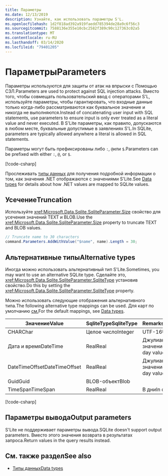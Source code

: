 ```yaml
---
title: Параметры
ms.date: 12/13/2019
description: Узнайте, как использовать параметры S'L.
ms.openlocfilehash: 1d2f818ad392a919faedd785394de28a9c6f56c3
ms.sourcegitcommit: 7588136e355e10cbc2582f389c90c127363c02a5
ms.translationtype: MT
ms.contentlocale: ru-RU
ms.lasthandoff: 03/14/2020
ms.locfileid: "79401205"
---
```

# <a name="parameters"></a><span data-ttu-id="34f5b-103">Параметры</span><span class="sxs-lookup"><span data-stu-id="34f5b-103">Parameters</span></span>

<span data-ttu-id="34f5b-104">Параметры используются для защиты от атак на впрыски с Помощью СЗЛ.</span><span class="sxs-lookup"><span data-stu-id="34f5b-104">Parameters are used to protect against SQL injection attacks.</span></span> <span data-ttu-id="34f5b-105">Вместо того, чтобы совмещать пользовательский ввод с операторами S'L, используйте параметры, чтобы гарантировать, что входные данные только когда-либо рассматриваются как буквальное значение и никогда не выполняются.</span><span class="sxs-lookup"><span data-stu-id="34f5b-105">Instead of concatenating user input with SQL statements, use parameters to ensure input is only ever treated as a literal value and never executed.</span></span> <span data-ttu-id="34f5b-106">В S'Lite параметры, как правило, допускаются в любом месте, буквальные допустимые в заявлениях S'L.</span><span class="sxs-lookup"><span data-stu-id="34f5b-106">In SQLite, parameters are typically allowed anywhere a literal is allowed in SQL statements.</span></span>

<span data-ttu-id="34f5b-107">Параметры могут быть префиксированы либо `:`, `@`или `$`.</span><span class="sxs-lookup"><span data-stu-id="34f5b-107">Parameters can be prefixed with either `:`, `@`, or `$`.</span></span>

[!code-csharp[](../../../../samples/snippets/standard/data/sqlite/HelloWorldSample/Program.cs?name=snippet_Parameter)]

<span data-ttu-id="34f5b-108">Прослеживать [типы данных](types.md) для получения подробной информации о том, как значения .NET отображаются с значениями S'Lite.</span><span class="sxs-lookup"><span data-stu-id="34f5b-108">See [Data types](types.md) for details about how .NET values are mapped to SQLite values.</span></span>

## <a name="truncation"></a><span data-ttu-id="34f5b-109">Усечение</span><span class="sxs-lookup"><span data-stu-id="34f5b-109">Truncation</span></span>

<span data-ttu-id="34f5b-110">Используйте <xref:Microsoft.Data.Sqlite.SqliteParameter.Size> свойство для усечения значений TEXT и BLOB.</span><span class="sxs-lookup"><span data-stu-id="34f5b-110">Use the <xref:Microsoft.Data.Sqlite.SqliteParameter.Size> property to truncate TEXT and BLOB values.</span></span>

```csharp
// Truncate name to 30 characters
command.Parameters.AddWithValue("$name", name).Length = 30;
```

## <a name="alternative-types"></a><span data-ttu-id="34f5b-111">Альтернативные типы</span><span class="sxs-lookup"><span data-stu-id="34f5b-111">Alternative types</span></span>

<span data-ttu-id="34f5b-112">Иногда можно использовать альтернативный тип S'Lite.</span><span class="sxs-lookup"><span data-stu-id="34f5b-112">Sometimes, you may want to use an alternative SQLite type.</span></span> <span data-ttu-id="34f5b-113">Сделайте это, <xref:Microsoft.Data.Sqlite.SqliteParameter.SqliteType> установив свойство.</span><span class="sxs-lookup"><span data-stu-id="34f5b-113">Do this by setting the <xref:Microsoft.Data.Sqlite.SqliteParameter.SqliteType> property.</span></span>

<span data-ttu-id="34f5b-114">Можно использовать следующие отображения альтернативного типа.</span><span class="sxs-lookup"><span data-stu-id="34f5b-114">The following alternative type mappings can be used.</span></span> <span data-ttu-id="34f5b-115">Для карт по умолчанию [см.](types.md)</span><span class="sxs-lookup"><span data-stu-id="34f5b-115">For the default mappings, see [Data types](types.md).</span></span>

| <span data-ttu-id="34f5b-116">Значение</span><span class="sxs-lookup"><span data-stu-id="34f5b-116">Value</span></span>          | <span data-ttu-id="34f5b-117">SqliteType</span><span class="sxs-lookup"><span data-stu-id="34f5b-117">SqliteType</span></span> | <span data-ttu-id="34f5b-118">Remarks</span><span class="sxs-lookup"><span data-stu-id="34f5b-118">Remarks</span></span>          |
| -------------- | ---------- | ---------------- |
| <span data-ttu-id="34f5b-119">CHAR</span><span class="sxs-lookup"><span data-stu-id="34f5b-119">Char</span></span>           | <span data-ttu-id="34f5b-120">Целое число</span><span class="sxs-lookup"><span data-stu-id="34f5b-120">Integer</span></span>    | <span data-ttu-id="34f5b-121">UTF-16</span><span class="sxs-lookup"><span data-stu-id="34f5b-121">UTF-16</span></span>           |
| <span data-ttu-id="34f5b-122">Дата и время</span><span class="sxs-lookup"><span data-stu-id="34f5b-122">DateTime</span></span>       | <span data-ttu-id="34f5b-123">Real</span><span class="sxs-lookup"><span data-stu-id="34f5b-123">Real</span></span>       | <span data-ttu-id="34f5b-124">Джулиан день значение</span><span class="sxs-lookup"><span data-stu-id="34f5b-124">Julian day value</span></span> |
| <span data-ttu-id="34f5b-125">DateTimeOffset</span><span class="sxs-lookup"><span data-stu-id="34f5b-125">DateTimeOffset</span></span> | <span data-ttu-id="34f5b-126">Real</span><span class="sxs-lookup"><span data-stu-id="34f5b-126">Real</span></span>       | <span data-ttu-id="34f5b-127">Джулиан день значение</span><span class="sxs-lookup"><span data-stu-id="34f5b-127">Julian day value</span></span> |
| <span data-ttu-id="34f5b-128">Guid</span><span class="sxs-lookup"><span data-stu-id="34f5b-128">Guid</span></span>           | <span data-ttu-id="34f5b-129">BLOB-объект</span><span class="sxs-lookup"><span data-stu-id="34f5b-129">Blob</span></span>       |                  |
| <span data-ttu-id="34f5b-130">TimeSpan</span><span class="sxs-lookup"><span data-stu-id="34f5b-130">TimeSpan</span></span>       | <span data-ttu-id="34f5b-131">Real</span><span class="sxs-lookup"><span data-stu-id="34f5b-131">Real</span></span>       | <span data-ttu-id="34f5b-132">В дни</span><span class="sxs-lookup"><span data-stu-id="34f5b-132">In days</span></span>          |

[!code-csharp[](../../../../samples/snippets/standard/data/sqlite/DateAndTimeSample/Program.cs?name=snippet_SqliteType)]

## <a name="output-parameters"></a><span data-ttu-id="34f5b-133">Параметры вывода</span><span class="sxs-lookup"><span data-stu-id="34f5b-133">Output parameters</span></span>

<span data-ttu-id="34f5b-134">S'Lite не поддерживает параметры вывода.</span><span class="sxs-lookup"><span data-stu-id="34f5b-134">SQLite doesn't support output parameters.</span></span> <span data-ttu-id="34f5b-135">Вместо этого значения возврата в результатах запроса.</span><span class="sxs-lookup"><span data-stu-id="34f5b-135">Return values in the query results instead.</span></span>

## <a name="see-also"></a><span data-ttu-id="34f5b-136">См. также раздел</span><span class="sxs-lookup"><span data-stu-id="34f5b-136">See also</span></span>

* [<span data-ttu-id="34f5b-137">Типы данных</span><span class="sxs-lookup"><span data-stu-id="34f5b-137">Data types</span></span>](types.md)
